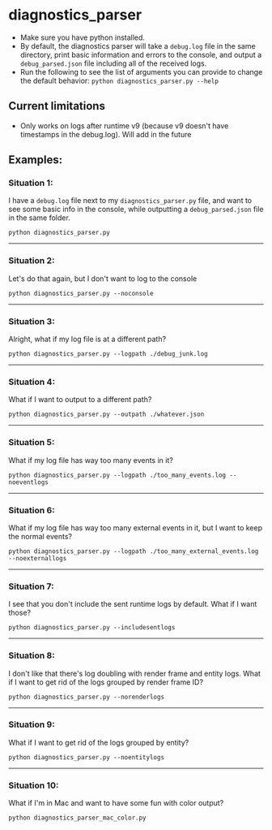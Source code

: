 # diagnostics_parser


- Make sure you have python installed. 
- By default, the diagnostics parser will take a `debug.log` file in the same directory, print basic information and errors to the console, and output a `debug_parsed.json` file including all of the received logs.
- Run the following to see the list of arguments you can provide to change the default behavior:
`python diagnostics_parser.py --help`

## Current limitations
- Only works on logs after runtime v9 (because v9 doesn't have timestamps in the debug.log). Will add in the future


## Examples:

### Situation 1: 
I have a `debug.log` file next to my `diagnostics_parser.py` file, and want to see some basic info in the console, while outputting a `debug_parsed.json` file in the same folder.

`python diagnostics_parser.py`

---

### Situation 2:
Let's do that again, but I don't want to log to the console

`python diagnostics_parser.py --noconsole`

---

### Situation 3:
Alright, what if my log file is at a different path?

`python diagnostics_parser.py --logpath ./debug_junk.log`

---

### Situation 4:
What if I want to output to a different path?

`python diagnostics_parser.py --outpath ./whatever.json`

---

### Situation 5:
What if my log file has way too many events in it? 

`python diagnostics_parser.py --logpath ./too_many_events.log --noeventlogs`

---

### Situation 6:
What if my log file has way too many external events in it, but I want to keep the normal events? 

`python diagnostics_parser.py --logpath ./too_many_external_events.log --noexternallogs`

---

### Situation 7:
I see that you don't include the sent runtime logs by default. What if I want those?

`python diagnostics_parser.py --includesentlogs`

---

### Situation 8:
I don't like that there's log doubling with render frame and entity logs. What if I want to get rid of the logs grouped by render frame ID?

`python diagnostics_parser.py --norenderlogs`

---

### Situation 9:
What if I want to get rid of the logs grouped by entity?

`python diagnostics_parser.py --noentitylogs`

---

### Situation 10:
What if I'm in Mac and want to have some fun with color output?

`python diagnostics_parser_mac_color.py`

